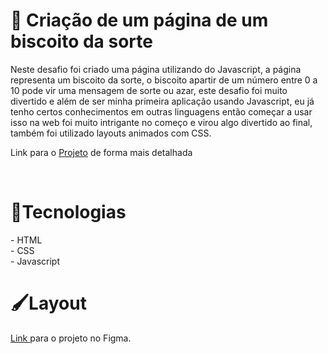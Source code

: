 <h1>🥠 Criação de um página de um biscoito da sorte </h1>
<p>Neste desafio foi criado uma página utilizando do Javascript, a página representa um biscoito da sorte, o biscoito apartir de um número entre 0 a 10  pode vir uma mensagem de sorte ou azar, 
este desafio foi muito divertido e além de ser minha primeira aplicação usando Javascript, eu já tenho certos conhecimentos em outras linguagens então começar a usar isso na web foi muito intrigante no começo e virou algo divertido ao final, também foi utilizado layouts animados com CSS.</p>
<p>Link para o <a href="https://efficient-sloth-d85.notion.site/Biscoito-da-Sorte-3ec5cf82a6dc41eb9672f21351a309b8" target="_blank">Projeto</a> de forma mais detalhada</p>
<br>
<h1>🚀Tecnologias</h1>
- HTML <br>
- CSS  <br>
- Javascript
<br>
<h1>🖌️Layout</h1>
<a href="https://www.figma.com/community/file/1182751789348533739" target="_blank">Link </a> para o projeto no Figma.
